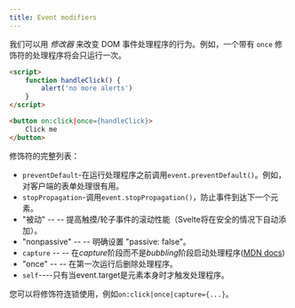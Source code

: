 ```yaml
---
title: Event modifiers
---
```


我们可以用 _修改器_ 来改变 DOM 事件处理程序的行为。例如，一个带有 `once` 修饰符的处理程序将会只运行一次。

```html
<script>
	function handleClick() {
		alert('no more alerts')
	}
</script>

<button on:click|once={handleClick}>
	Click me
</button>
```

修饰符的完整列表：

* `preventDefault`-在运行处理程序之前调用`event.preventDefault()`。例如，对客户端的表单处理很有用。
* `stopPropagation`-调用`event.stopPropagation()`，防止事件到达下一个元素。
* "被动" -- -- 提高触摸/轮子事件的滚动性能（Svelte将在安全的情况下自动添加）。
* "nonpassive" -- -- 明确设置 "passive: false"。
* `capture` -- -- 在*capture*阶段而不是*bubbling*阶段启动处理程序([MDN docs](https://developer.mozilla.org/en-US/docs/Learn/JavaScript/Building_blocks/Events#Event_bubbling_and_capture))
* "once" -- -- 在第一次运行后删除处理程序。
* `self`----只有当event.target是元素本身时才触发处理程序。

您可以将修饰符连锁使用，例如`on:click|once|capture={...}`。